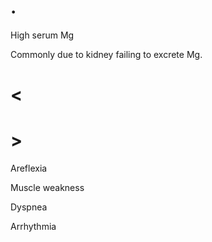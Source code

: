 # .

High serum Mg

Commonly due to kidney failing to excrete Mg.

# <

# >

Areflexia

Muscle weakness

Dyspnea

Arrhythmia

